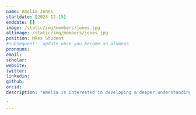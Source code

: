 ```yaml
---
name: Amelia Jones
startdate: [2023-12-15]
enddate: []
image: /static/img/members/jones.jpg
altimage: /static/img/members/jones.jpg
position: MRes Student
#subsequent:  update once you become an alumnus
pronouns: 
email: 
scholar:
website: 
twitter:
linkedin: 
github: 
orcid: 
description: "Amelia is interested in developing a deeper understanding of the differences in fish communities between salt marshes and salt ponds. She aims at applying this knowledge to conservation.

"
---
```


